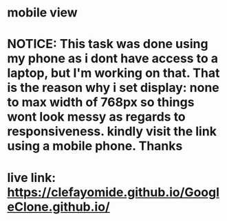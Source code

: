 # mobile view
# NOTICE: This task was done using my phone as i dont have access to a laptop, but I'm working on that. That is the reason why i set display: none to max width of 768px so things wont look messy as regards to responsiveness. kindly visit the link using a mobile phone. Thanks
# live link: https://clefayomide.github.io/GoogleClone.github.io/
